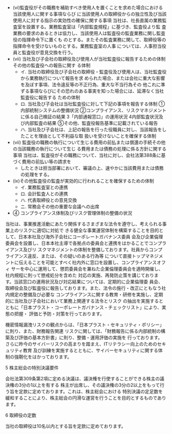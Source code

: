 - (vi)監査役がその職務を補助すべき使用人を置くことを求めた場合における当該使用人に関する事項ならび に当該使用人の取締役からの独立性及び当該使用人に対する指示の実効性の確保に関する事項 当社は、社長直属の業務監査室を設置する。業務監査室は「内部監査規程」に基づき、監査役より監 査業務の要求のあるときは協力し、当該使用人は監査役の監査業務に関し監査役の指揮命令下に置くも のとする。またその監査業務に関して、取締役等の指揮命令を受けないものとする。業務監査室の人事 については、人事担当役員と監査役が意見交換を行う。
- (vii) 当社及び子会社の取締役及び使用人が当社監査役に報告するための体制その他の監査役への報告に関す る体制
	- イ. 当社の取締役及び子会社の取締役・監査役及び使用人は、当社監査役から業務執行について報告を求 められた場合、または会社に重大な影響を及ぼす事項、法令違反等の不正行為、重大な不当行為その 他これに準ずる事項ならびにその恐れのある事実を知った場合には、延滞なく当社監査役に報告する ための体制
	- ロ. 当社及び子会社は当社監査役に対して下記の事項を報告する体制 ①内部統制システムの整備状況 ②コンプライアンス、リスクマネジメントに係る自己検証の結果 3「内部通報窓口」の運用状況 4内部監査状況及び内部監査の結果 ⑤その他、監査役報告基準に記載されている報告
	- ハ. 当社及び子会社は、上記の報告を行った役職員に対し、当該報告をしたことを理由として不利益な取 扱いを受けないことを確保する体制
- (vii) 監査役の職務の執行について生じる費用の前払または償還の手続その他の当該職務の執行について生じ る費用または債務の処理に係る方針に関する事項 当社は、監査役がその職務について、当社に対し、会社法第388条に基づく費用の前払い等の請求を
	- したときは担当部署において、審議の上、速やかに当該費用または債務の処理をする。
- (ix)その他監査役の監査が実効的に行われることを確保するための体制
	- イ. 業務監査室との連携
	- ロ. 会計監査人との連携
	- ハ. 代表取締役との意見交換
	- ニ. 常務会その他の重要な会議への出席
- ④ コンプライアンス体制及びリスク管理体制の整備の状況

当社は、事業推進活動にあたり関係するさまざまな法令を遵守し、考えられる事業上のリスクに適切に対処で きる健全な事業運営体制を構築することを目的として、日本本社及び海外子会社にコーポレートガバナンス委員 会及び企業倫理委員会を設置し、日本本社主導で各拠点の委員会と連携をはかることでコンプライアンス及びリ スクマネジメントの体制を整備しております。社員からコンプライアンス違反、または、その疑いのある行為等 について直接トップマネジメントに伝えることを可能とすべく社内外に窓口を設置し、コンプライアンスオフィ サーを中心に運用して、懲罰委員会を兼ねた企業倫理委員会を適時開催し、社内規程に則って懲戒処分を含めた 対応の実施、再発防止策を講じております。当該窓口の運用状況及び対応結果については、定期的に企業倫理委 員会、取締役会及び監査役に報告しております。また、法令の施行・改正にともなう社内規定の整備及び必要な コンプライアンスに関する教育・研修を実施し、定期的に当社及び子会社において業務上関連する法令とリスク の抽出を実施するとともに「日本プラスト・コーポレートガバナンス・チェックリスト」により、実態の把握・ 評価と予防・対策を行っております。

機密情報漏洩リスクの観点からは、「日本プラスト・セキュリティ・ポリシー」に則り、また、財務報告関連 リスクに関しては、「財務報告に係る内部統制の構築及び評価の基本方針書」に則り、整備・運用評価の実施を 行っております。さらに昨今のサイバーリスクの高まりを踏まえ、ITリテラシー向上のためのセキュリティ教育 及び訓練を実施するとともに、サイバーセキュリティに関する体制の強靭化をはかっております。

5 株主総会の特別決議要件

会社法第309条第2項に定める決議は、議決権を行使することができる株主の議決権の3分の1以上を有する 株主が出席し、その議決権の3分の2以上をもって行う旨を定款に定めております。これは、株主総会における 特別決議の定足数を緩和することにより、株主総会の円滑な運営を行うことを目的とするものであります。

6 取締役の定数

当社の取締役は10名以内とする旨を定款に定めております。